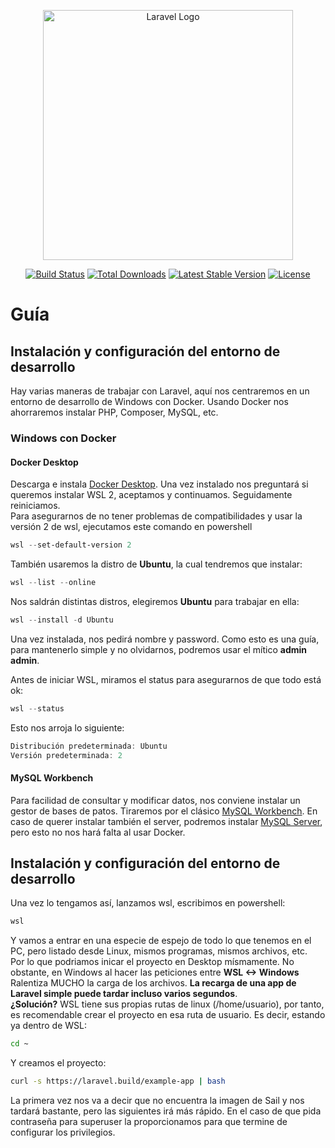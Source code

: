 <p align="center"><a href="https://laravel.com" target="_blank"><img src="https://raw.githubusercontent.com/laravel/art/master/logo-lockup/5%20SVG/2%20CMYK/1%20Full%20Color/laravel-logolockup-cmyk-red.svg" width="400" alt="Laravel Logo"></a></p>

<p align="center">
<a href="https://github.com/laravel/framework/actions"><img src="https://github.com/laravel/framework/workflows/tests/badge.svg" alt="Build Status"></a>
<a href="https://packagist.org/packages/laravel/framework"><img src="https://img.shields.io/packagist/dt/laravel/framework" alt="Total Downloads"></a>
<a href="https://packagist.org/packages/laravel/framework"><img src="https://img.shields.io/packagist/v/laravel/framework" alt="Latest Stable Version"></a>
<a href="https://packagist.org/packages/laravel/framework"><img src="https://img.shields.io/packagist/l/laravel/framework" alt="License"></a>
</p>

# Guía

## Instalación  y configuración del entorno de desarrollo

Hay varias maneras de trabajar con Laravel, aquí nos centraremos en un entorno de desarrollo de Windows con Docker. Usando Docker nos ahorraremos instalar PHP, Composer, MySQL, etc.

### Windows con Docker

#### Docker Desktop
Descarga e instala [Docker Desktop](https://www.docker.com/products/docker-desktop/).
Una vez instalado nos preguntará si queremos instalar WSL 2, aceptamos y continuamos. Seguidamente reiniciamos.
<br>
Para asegurarnos de no tener problemas de compatibilidades y usar la versión 2 de wsl, ejecutamos este comando en powershell 

```powershell
wsl --set-default-version 2
```

También usaremos la distro de **Ubuntu**, la cual tendremos que instalar:

```powershell
wsl --list --online
```

Nos saldrán distintas distros,  elegiremos **Ubuntu** para trabajar en ella:

```powershell
wsl --install -d Ubuntu
```

Una vez instalada, nos pedirá nombre y password. Como esto es una guía, para mantenerlo simple y no olvidarnos, podremos usar el mítico **admin admin**.

Antes de iniciar WSL, miramos el status para asegurarnos de que todo está ok:

```powershell
wsl --status
```

Esto nos arroja lo siguiente:

```powershell
Distribución predeterminada: Ubuntu
Versión predeterminada: 2
```

#### MySQL Workbench
Para facilidad de consultar y modificar datos, nos conviene instalar un gestor de bases de patos. Tiraremos por el clásico [MySQL Workbench](https://dev.mysql.com/downloads/workbench/). En caso de querer instalar también el server, podremos instalar [MySQL Server](https://dev.mysql.com/downloads/mysql/), pero esto no nos hará falta al usar Docker.



## Instalación  y configuración del entorno de desarrollo

Una vez lo tengamos así, lanzamos wsl, escribimos en powershell:

```powershell
wsl
```

Y vamos a entrar en una especie de espejo de todo lo que tenemos en el PC, pero listado desde Linux, mismos programas, mismos archivos, etc.
<br>
Por lo que podriamos inicar el proyecto en Desktop mísmamente. No obstante, en Windows al hacer las peticiones entre **WSL <-> Windows** Ralentiza MUCHO la carga de los archivos. **La recarga de una app de Laravel simple puede tardar incluso varios segundos**.
<br>
**¿Solución?** WSL tiene sus propias rutas de linux (/home/usuario), por tanto, es recomendable crear el proyecto en esa ruta de usuario. Es decir, estando ya dentro de WSL:

```bash
cd ~
```

Y creamos el proyecto:

```bash
curl -s https://laravel.build/example-app | bash
```

La primera vez nos va a decir que no encuentra la imagen de Sail y nos tardará bastante, pero las siguientes irá más rápido. En el caso de que pida contraseña para superuser la proporcionamos para que termine de configurar los privilegios. 